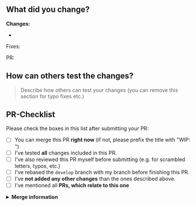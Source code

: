 ## What did you change?

**Changes:**

- 

Fixes: 

PR: 

## How can others test the changes?

> Describe how others can test your changes (you can remove this section for typo fixes etc.)

## PR-Checklist

Please check the boxes in this list after submitting your PR:

- [ ] You can merge this PR **right now** (if not, please prefix the title with "WIP: ")
- [ ] I've tested **all** changes included in this PR.
- [ ] I've also reviewed this PR myself before submitting (e.g. for scrambled letters, typos, etc.)
- [ ] I've rebased the `develop` branch with my branch before finishing this PR.
- [ ] I've **not added any other changes** than the ones described above.
- [ ] I've mentioned all **PRs, which relate to this one**

<details>
<summary>
<b>Merge information</b>
</summary>

Please use `:twisted_rightwards_arrows:` at the beginning of your commit title.

Example: 
<pre>
<code>
:twisted_rightwards_arrows: :bug: Fix Wrong Text Decoration at ...
</code>
</pre>

To get your commit message, just copy the first part of this pull request.

Example:
<pre>
<code>
**Changes:**

- Fixes Wrong Text Decoration at ...
- Fixes some typos
- ...

Fixes: #NumberOfFixedIssue
PR: #NumberOfThisPR
</code>
</pre>

</details>
